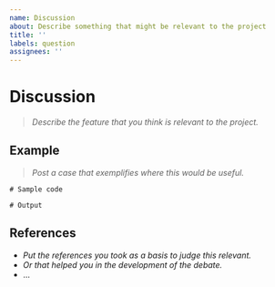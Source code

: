 ```yaml
---
name: Discussion
about: Describe something that might be relevant to the project
title: ''
labels: question
assignees: ''
---
```


# Discussion

> _Describe the feature that you think is relevant to the project._


## Example

> _Post a case that exemplifies where this would be useful._

```language
# Sample code

# Output
```


## References

- _Put the references you took as a basis to judge this relevant._
- _Or that helped you in the development of the debate._
- ...
